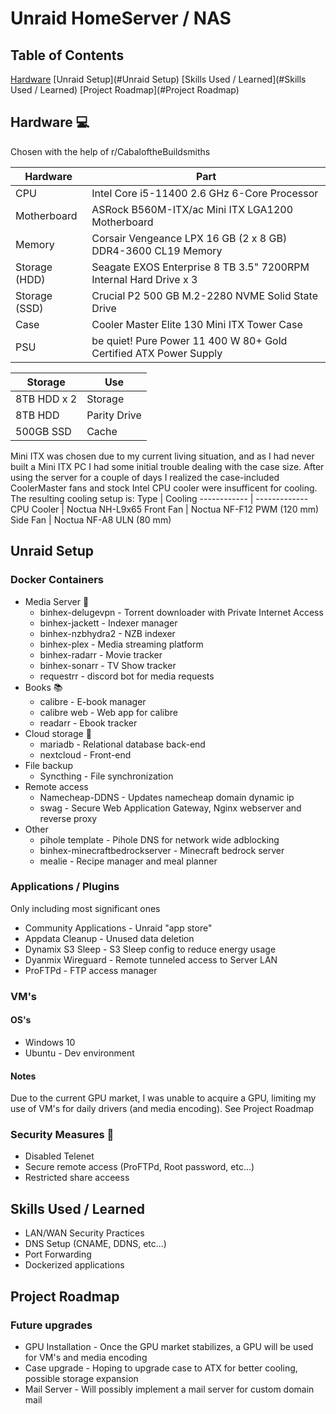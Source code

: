 # Unraid HomeServer / NAS
## Table of Contents
[Hardware](#Hardware)
[Unraid Setup](#Unraid Setup)
[Skills Used / Learned](#Skills Used / Learned)
[Project Roadmap](#Project Roadmap)

## Hardware :computer:
Chosen with the help of r/CabaloftheBuildsmiths

Hardware | Part
------------ | -------------
CPU | Intel Core i5-11400 2.6 GHz 6-Core Processor
Motherboard | ASRock B560M-ITX/ac Mini ITX LGA1200 Motherboard
Memory | Corsair Vengeance LPX 16 GB (2 x 8 GB) DDR4-3600 CL19 Memory
Storage (HDD) | Seagate EXOS Enterprise 8 TB 3.5" 7200RPM Internal Hard Drive x 3
Storage (SSD) | Crucial P2 500 GB M.2-2280 NVME Solid State Drive
Case | Cooler Master Elite 130 Mini ITX Tower Case
PSU | be quiet! Pure Power 11 400 W 80+ Gold Certified ATX Power Supply

Storage | Use |
------------ | -------------
8TB HDD x 2 | Storage
8TB HDD | Parity Drive
500GB SSD | Cache

Mini ITX was chosen due to my current living situation, and as I had never built a Mini ITX PC I had some initial trouble dealing with the case size.
After using the server for a couple of days I realized the case-included CoolerMaster fans and stock Intel CPU cooler were insufficent for cooling.
The resulting cooling setup is:
Type | Cooling
------------ | -------------
CPU Cooler | Noctua NH-L9x65 
Front Fan | Noctua NF-F12 PWM (120 mm)
Side Fan | Noctua NF-A8 ULN (80 mm)

## Unraid Setup
### Docker Containers
* Media Server :movie_camera:
  * binhex-delugevpn - Torrent downloader with Private Internet Access
  * binhex-jackett - Indexer manager
  * binhex-nzbhydra2 - NZB indexer
  * binhex-plex - Media streaming platform
  * binhex-radarr - Movie tracker
  * binhex-sonarr - TV Show tracker
  * requestrr - discord bot for media requests
* Books :books:
  * calibre -  E-book manager
  * calibre web - Web app for calibre
  * readarr - Ebook tracker
* Cloud storage :floppy_disk:
  * mariadb - Relational database back-end
  * nextcloud - Front-end
* File backup
  * Syncthing - File synchronization
* Remote access
  * Namecheap-DDNS - Updates namecheap domain dynamic ip
  * swag - Secure Web Application Gateway, Nginx webserver and reverse proxy
* Other
  * pihole template - Pihole DNS for network wide adblocking
  * binhex-minecraftbedrockserver - Minecraft bedrock server
  * mealie - Recipe manager and meal planner

### Applications / Plugins
Only including most significant ones
* Community Applications - Unraid "app store"
* Appdata Cleanup - Unused data deletion
* Dynamix S3 Sleep - S3 Sleep config to reduce energy usage
* Dyanmix Wireguard - Remote tunneled access to Server LAN
* ProFTPd - FTP access manager

### VM's
#### OS's
* Windows 10
* Ubuntu - Dev environment
#### Notes
Due to the current GPU market, I was unable to acquire a GPU, limiting my use of VM's for daily drivers (and media encoding).
See Project Roadmap

### Security Measures :closed_lock_with_key:
* Disabled Telenet
* Secure remote access (ProFTPd, Root password, etc...)
* Restricted share acceess

## Skills Used / Learned
* LAN/WAN Security Practices
* DNS Setup (CNAME, DDNS, etc...)
* Port Forwarding
* Dockerized applications

## Project Roadmap
### Future upgrades
* GPU Installation - Once the GPU market stabilizes, a GPU will be used for VM's and media encoding
* Case upgrade - Hoping to upgrade case to ATX for better cooling, possible storage expansion
* Mail Server - Will possibly implement a mail server for custom domain mail
